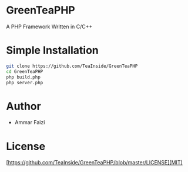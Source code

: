 # GreenTeaPHP
A PHP Framework Written in C/C++

# Simple Installation
```sh
git clone https://github.com/TeaInside/GreenTeaPHP
cd GreenTeaPHP
php build.php
php server.php
```
# Author
- Ammar Faizi

# License
[https://github.com/TeaInside/GreenTeaPHP/blob/master/LICENSE](MIT)